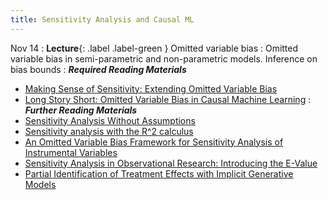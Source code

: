 ```yaml
---
title: Sensitivity Analysis and Causal ML
---
```


Nov 14
: **Lecture**{: .label .label-green } Omitted variable bias
: Omitted variable bias in semi-parametric and non-parametric models. Inference on bias bounds
: ***Required Reading Materials***
- [Making Sense of Sensitivity: Extending Omitted Variable Bias](https://carloscinelli.com/files/Cinelli%20and%20Hazlett%20(2020)%20-%20Making%20Sense%20of%20Sensitivity.pdf)
- [Long Story Short: Omitted Variable Bias in Causal Machine Learning](https://arxiv.org/abs/2112.13398)
: ***Further Reading Materials***
- [Sensitivity Analysis Without Assumptions](https://www.ncbi.nlm.nih.gov/pmc/articles/PMC4820664/)
- [Sensitivity analysis with the R^2 calculus](https://arxiv.org/abs/2301.00040)
- [An Omitted Variable Bias Framework for Sensitivity Analysis of Instrumental Variables](https://carloscinelli.com/files/Cinelli%20and%20Hazlett%20(2020)%20-%20OVB%20for%20IV.pdf)
- [Sensitivity Analysis in Observational Research: Introducing the E-Value](https://pubmed.ncbi.nlm.nih.gov/28693043/)
- [Partial Identification of Treatment Effects with Implicit Generative Models](https://arxiv.org/abs/2210.08139)

